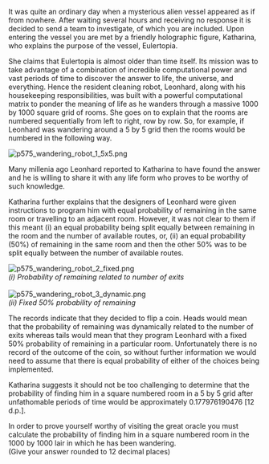<p>It was quite an ordinary day when a mysterious alien vessel appeared as if from nowhere. After waiting several hours and receiving no response it is decided to send a team to investigate, of which you are included. Upon entering the vessel you are met by a friendly holographic figure, Katharina, who explains the purpose of the vessel, Eulertopia.</p>

<p>She claims that Eulertopia is almost older than time itself. Its mission was to take advantage of a combination of incredible computational power and vast periods of time to discover the answer to life, the universe, and everything. Hence the resident cleaning robot, Leonhard, along with his housekeeping responsibilities, was built with a powerful computational matrix to ponder the meaning of life as he wanders through a massive 1000 by 1000 square grid of rooms. She goes on to explain that the rooms are numbered sequentially from left to right, row by row. So, for example, if Leonhard was wandering around a 5 by 5 grid then the rooms would be numbered in the following way.</p>

<div class="center">
<img src="project/images/p575_wandering_robot_1_5x5.png" alt="p575_wandering_robot_1_5x5.png" />
</div>

<p>Many millenia ago Leonhard reported to Katharina to have found the answer and he is willing to share it with any life form who proves to be worthy of such knowledge.</p>

<p>Katharina further explains that the designers of Leonhard were given instructions to program him with equal probability of remaining in the same room or travelling to an adjacent room. However, it was not clear to them if this meant (i) an equal probability being split equally between remaining in the room and the number of available routes, or, (ii) an equal probability (50%) of remaining in the same room and then the other 50% was to be split equally between the number of available routes.</p>

<div class="center">
<img src="project/images/p575_wandering_robot_2_fixed.png" alt="p575_wandering_robot_2_fixed.png" /><br />
<div style="font-style:italic;">(i) Probability of remaining related to number of exits</div>
<br />
<img src="project/images/p575_wandering_robot_3_dynamic.png" alt="p575_wandering_robot_3_dynamic.png" /><br />
<div style="font-style:italic;">(ii) Fixed 50% probability of remaining</div>
</div>

<p>The records indicate that they decided to flip a coin. Heads would mean that the probability of remaining was dynamically related to the number of exits whereas tails would mean that they program Leonhard with a fixed 50% probability of remaining in a particular room. Unfortunately there is no record of the outcome of the coin, so without further information we would need to assume that there is equal probability of either of the choices being implemented.</p>

<p>Katharina suggests it should not be too challenging to determine that the probability of finding him in a square numbered room in a 5 by 5 grid after unfathomable periods of time would be approximately 0.177976190476 [12 d.p.].</p>

<p>In order to prove yourself worthy of visiting the great oracle you must calculate the probability of finding him in a square numbered room in the 1000 by 1000 lair in which he has been wandering.<br />
(Give your answer rounded to 12 decimal places)</p>
